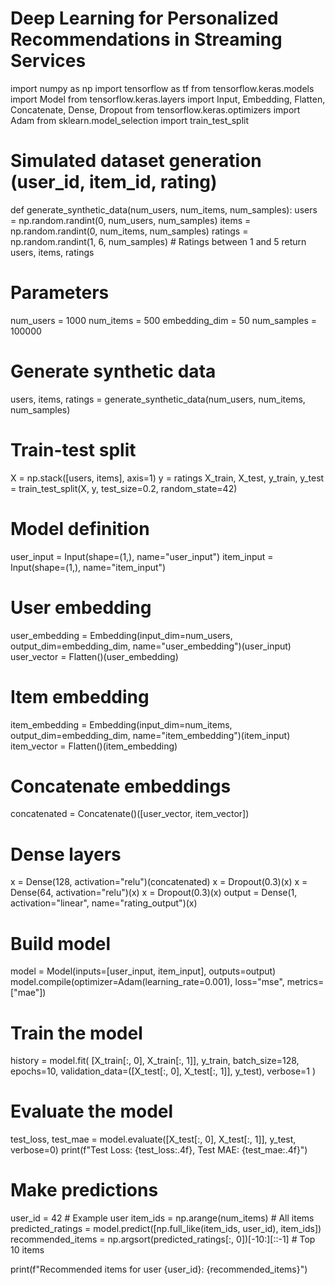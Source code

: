 # Deep Learning for Personalized Recommendations in Streaming Services
import numpy as np
import tensorflow as tf
from tensorflow.keras.models import Model
from tensorflow.keras.layers import Input, Embedding, Flatten, Concatenate, Dense, Dropout
from tensorflow.keras.optimizers import Adam
from sklearn.model_selection import train_test_split

# Simulated dataset generation (user_id, item_id, rating)
def generate_synthetic_data(num_users, num_items, num_samples):
    users = np.random.randint(0, num_users, num_samples)
    items = np.random.randint(0, num_items, num_samples)
    ratings = np.random.randint(1, 6, num_samples)  # Ratings between 1 and 5
    return users, items, ratings

# Parameters
num_users = 1000
num_items = 500
embedding_dim = 50
num_samples = 100000

# Generate synthetic data
users, items, ratings = generate_synthetic_data(num_users, num_items, num_samples)

# Train-test split
X = np.stack([users, items], axis=1)
y = ratings
X_train, X_test, y_train, y_test = train_test_split(X, y, test_size=0.2, random_state=42)

# Model definition
user_input = Input(shape=(1,), name="user_input")
item_input = Input(shape=(1,), name="item_input")

# User embedding
user_embedding = Embedding(input_dim=num_users, output_dim=embedding_dim, name="user_embedding")(user_input)
user_vector = Flatten()(user_embedding)

# Item embedding
item_embedding = Embedding(input_dim=num_items, output_dim=embedding_dim, name="item_embedding")(item_input)
item_vector = Flatten()(item_embedding)

# Concatenate embeddings
concatenated = Concatenate()([user_vector, item_vector])

# Dense layers
x = Dense(128, activation="relu")(concatenated)
x = Dropout(0.3)(x)
x = Dense(64, activation="relu")(x)
x = Dropout(0.3)(x)
output = Dense(1, activation="linear", name="rating_output")(x)

# Build model
model = Model(inputs=[user_input, item_input], outputs=output)
model.compile(optimizer=Adam(learning_rate=0.001), loss="mse", metrics=["mae"])

# Train the model
history = model.fit(
    [X_train[:, 0], X_train[:, 1]],
    y_train,
    batch_size=128,
    epochs=10,
    validation_data=([X_test[:, 0], X_test[:, 1]], y_test),
    verbose=1
)

# Evaluate the model
test_loss, test_mae = model.evaluate([X_test[:, 0], X_test[:, 1]], y_test, verbose=0)
print(f"Test Loss: {test_loss:.4f}, Test MAE: {test_mae:.4f}")

# Make predictions
user_id = 42  # Example user
item_ids = np.arange(num_items)  # All items
predicted_ratings = model.predict([np.full_like(item_ids, user_id), item_ids])
recommended_items = np.argsort(predicted_ratings[:, 0])[-10:][::-1]  # Top 10 items

print(f"Recommended items for user {user_id}: {recommended_items}")
